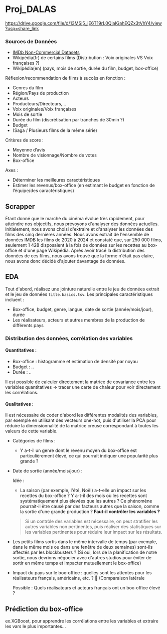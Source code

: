 # Proj_DALAS

https://drive.google.com/file/d/13MSj5_jE6T19rL0QlaIGahEQZx3tVhY4/view?usp=share_link

### Sources de Données
- [IMDb Non-Commercial Datasets](https://developer.imdb.com/non-commercial-datasets/)
- Wikipédia(fr) de certains films (Distribution : Voix originales VS Voix françaises ?)
- Wikipédia(en) (pays, mois de sortie, durée du film, budget, box-office)

Réflexion/recommendation de films à succès en fonction : 
* Genres du film
* Région/Pays de production
* Acteurs
* Producteurs/Directeurs,...
* Voix originales/Voix françaises
* Mois de sortie
* Durée du film (discrétisation par tranches de 30min ?)
* Budget
* (Saga / Plusieurs films de la même série)

Critères de score : 
- Moyenne d’avis
- Nombre de visionnage/Nombre de votes
- Box-office

Axes : 
+ Déterminer les meilleures caractéristiques
+ Estimer les revenus/box-office (en estimant le budget en fonction de l’équipe/des caractéristiques)


## Scrapper
Étant donné que le marché du cinéma évolue très rapidement, pour atteindre nos objectifs, nous prévoyons d'analyser des données actuelles. Initialement, nous avons choisi d'extraire et d'analyser les données des films des cinq dernières années. Nous avons extrait de l'ensemble de données IMDB les films de 2020 à 2024 et constaté que, sur 250 000 films, seulement 1 428 disposaient à la fois de données sur les recettes au box-office et d'une page Wikipédia. Après avoir tracé la distribution des données de ces films, nous avons trouvé que la forme n'était pas claire, nous avons donc décidé d'ajouter davantage de données.

## EDA
Tout d'abord, réalisez une jointure naturelle entre le jeu de données extrait et le jeu de données `title.basics.tsv`. Les principales caractéristiques incluent :

- Box-office, budget, genre, langue, date de sortie (année/mois/jour), durée
- Les réalisateurs, acteurs et autres membres de la production de différents pays

### Distribution des données, corrélation des variables

#### Quantitatives :

- Box-office : histogramme et estimation de densité par noyau
- Budget : ..
- Durée : ..

Il est possible de calculer directement la matrice de covariance entre les variables quantitatives => tracer une carte de chaleur pour voir directement les corrélations.

#### Qualitatives :

Il est nécessaire de coder d'abord les différentes modalités des variables, par exemple en utilisant des vecteurs one-hot, puis d'utiliser la PCA pour réduire la dimensionnalité de la matrice creuse correspondant à toutes les valeurs de cette variable.

- Catégories de films :

  - Y a-t-il un genre dont le revenu moyen du box-office est particulièrement élevé, ce qui pourrait indiquer une popularité plus grande ?

- Date de sortie (année/mois/jour) :

  Idée :

    - La saison (par exemple, l'été, Noël) a-t-elle un impact sur les recettes du box-office ? Y a-t-il des mois où les recettes sont systématiquement plus élevées que les autres ? Ce phénomène pourrait-il être causé par des facteurs autres que la saison, comme la sortie d'une grande production ? **Faut-il contrôler les variables ?**

  > Si un contrôle des variables est nécessaire, on peut stratifier les autres variables non pertinentes, puis réaliser des statistiques sur les variables pertinentes pour réduire leur impact sur les résultats.

- Les petits films sortis dans le même intervalle de temps (par exemple, dans le même mois ou dans une fenêtre de deux semaines) sont-ils affectés par les blockbusters ? (Si oui, lors de la planification de notre sortie, nous devrions négocier avec d'autres studios pour éviter de sortir en même temps et impacter mutuellement le box-office)

- Impact du pays sur le box-office : quelles sont les attentes pour les réalisateurs français, américains, etc. ? :slightly_smiling_face: (Comparaison latérale

  Possible : Quels réalisateurs et acteurs français ont un box-office élevé ?


## Prédiction du box-office 

ex.XGBoost, pour apprendre les corrélations entre les variables et extraire les vars le plus importantes...



